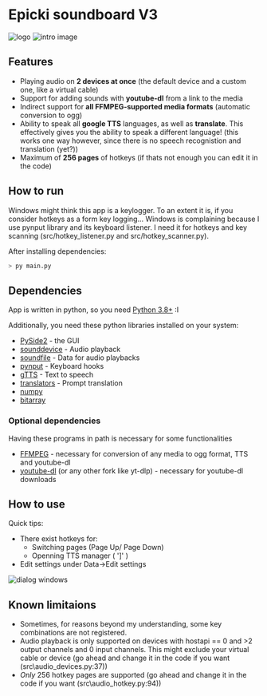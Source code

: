# Epicki soundboard V3
![logo](https://i.imgur.com/D5WVli0.png)
![intro image](https://i.imgur.com/Hf7BZNO.png)
## Features

- Playing audio on **2 devices at once** (the default device and a custom one, like a virtual cable)
- Support for adding sounds with **youtube-dl** from a link to the media
- Indirect support for **all FFMPEG-supported media formats** (automatic conversion to ogg)
- Ability to speak all **google TTS** languages, as well as **translate**. This effectively gives you the ability to speak a different language! (this works one way however, since there is no speech recognistion and translation (yet?))
- Maximum of **256 pages** of hotkeys (if thats not enough you can edit it in the code)

## How to run

Windows might think this app is a keylogger. To an extent it is, if you consider hotkeys as a form key logging... Windows is complaining because I use pynput library and its keyboard listener. I need it for hotkeys and key scanning (src/hotkey_listener.py and src/hotkey_scanner.py).

After installing dependencies:

```sh
> py main.py
```

## Dependencies

App is written in python, so you need [Python 3.8+](https://www.python.org/downloads/) :I

Additionally, you need these python libraries installed on your system:

- [PySide2](https://pypi.org/project/PySide2/) - the GUI
- [sounddevice](https://pypi.org/project/sounddevice/) - Audio playback
- [soundfile](https://pypi.org/project/SoundFile/) - Data for audio playbacks
- [pynput](https://pypi.org/project/pynput/) - Keyboard hooks
- [gTTS](https://pypi.org/project/gTTS/) - Text to speech
- [translators](https://pypi.org/project/translators/) - Prompt translation
- [numpy](https://pypi.org/project/numpy/)
- [bitarray](https://pypi.org/project/bitarray/)

### Optional dependencies

Having these programs in path is necessary for some functionalities

- [FFMPEG](https://ffmpeg.org/) - necessary for conversion of any media to ogg format, TTS and youtube-dl
- [youtube-dl](https://youtube-dl.org/) (or any other fork like yt-dlp) - necessary for youtube-dl downloads

## How to use

Quick tips:
- There exist hotkeys for:
    - Switching pages (Page Up/ Page Down)
    - Openning TTS manager ( ']' )
- Edit settings under Data->Edit settings

<!-- Dialog windows and explanations -->

![dialog windows](https://i.imgur.com/tSqEz3L.png)

## Known limitaions

- Sometimes, for reasons beyond my understanding, some key combinations are not registered.
- Audio playback is only supported on devices with hostapi == 0 and >2 output channels and 0 input channels. This might exclude your virtual cable or device (go ahead and change it in the code if you want (src\audio_devices.py:37))
- *Only* 256 hotkey pages are supported (go ahead and change it in the code if you want (src\audio_hotkey.py:94))